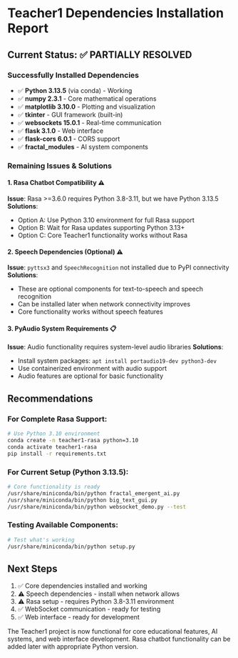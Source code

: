 # Teacher1 Dependencies Installation Report

## Current Status: ✅ PARTIALLY RESOLVED

### Successfully Installed Dependencies
- ✅ **Python 3.13.5** (via conda) - Working
- ✅ **numpy 2.3.1** - Core mathematical operations
- ✅ **matplotlib 3.10.0** - Plotting and visualization  
- ✅ **tkinter** - GUI framework (built-in)
- ✅ **websockets 15.0.1** - Real-time communication
- ✅ **flask 3.1.0** - Web interface
- ✅ **flask-cors 6.0.1** - CORS support
- ✅ **fractal_modules** - AI system components

### Remaining Issues & Solutions

#### 1. Rasa Chatbot Compatibility ⚠️
**Issue**: Rasa >=3.6.0 requires Python 3.8-3.11, but we have Python 3.13.5
**Solutions**:
- Option A: Use Python 3.10 environment for full Rasa support
- Option B: Wait for Rasa updates supporting Python 3.13+  
- Option C: Core Teacher1 functionality works without Rasa

#### 2. Speech Dependencies (Optional) ⚠️
**Issue**: `pyttsx3` and `SpeechRecognition` not installed due to PyPI connectivity
**Solutions**:
- These are optional components for text-to-speech and speech recognition
- Can be installed later when network connectivity improves
- Core functionality works without speech features

#### 3. PyAudio System Requirements 📋
**Issue**: Audio functionality requires system-level audio libraries
**Solutions**:
- Install system packages: `apt install portaudio19-dev python3-dev`
- Use containerized environment with audio support
- Audio features are optional for basic functionality

## Recommendations

### For Complete Rasa Support:
```bash
# Use Python 3.10 environment
conda create -n teacher1-rasa python=3.10
conda activate teacher1-rasa
pip install -r requirements.txt
```

### For Current Setup (Python 3.13.5):
```bash
# Core functionality is ready
/usr/share/miniconda/bin/python fractal_emergent_ai.py
/usr/share/miniconda/bin/python big_text_gui.py
/usr/share/miniconda/bin/python websocket_demo.py --test
```

### Testing Available Components:
```bash
# Test what's working
/usr/share/miniconda/bin/python setup.py
```

## Next Steps
1. ✅ Core dependencies installed and working
2. ⚠️ Speech dependencies - install when network allows
3. ⚠️ Rasa setup - requires Python 3.8-3.11 environment
4. ✅ WebSocket communication - ready for testing
5. ✅ Web interface - ready for development

The Teacher1 project is now functional for core educational features, AI systems, and web interface development. Rasa chatbot functionality can be added later with appropriate Python version.